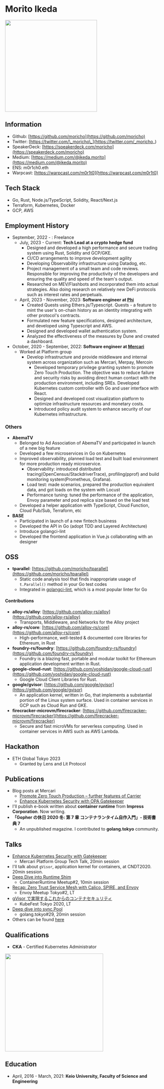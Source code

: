 # Morito Ikeda

<img width="300" src="https://moricho.github.io/images/profile.jpg">

## Information

- Github: [https://github.com/moricho](https://github.com/moricho)
- Twitter: [https://twitter.com/\_moricho\_](https://twitter.com/_moricho_)
- SpeakerDeck: [https://speakerdeck.com/moricho](https://speakerdeck.com/moricho)
- Medium: [https://medium.com/@ikeda.morito](https://medium.com/@ikeda.morito)
- ENS: m0r1ch0.eth
- Warpcast: [https://warpcast.com/m0r1t0](https://warpcast.com/m0r1t0)

## Tech Stack

- Go, Rust, Node.js/TypeScript, Solidity, React/Next.js
- Terraform, Kubernetes, Docker
- GCP, AWS

## Employment History

- September, 2022 - : Freelance
  - July, 2023 - Current: **Tech Lead at a crypto hedge fund**
    - Designed and developed a high performance and secure trading system using Rust, Solidity and GCP/GKE.
    - CI/CD arrangements to improve development agility
    - Developing Observability infrastructure using Datadog, etc.
    - Project management of a small team and code reviews. Responsible for improving the productivity of the developers and ensuring the quality and speed of the team's output.
    - Researched on MEV/Flashbots and incorporated them into actual strategies. Also doing research on relatively new DeFi protocols such as interest rates and perpetuals.
  - April, 2023 - November, 2023: **Software engineer at [Phi](https://twitter.com/phi_xyz)**
    - Created Quests using Ethers.js/Typescript. Quests - a feature to mint the user's on-chain history as an identity integrating with other protocol's contracts.
    - Formulated new feature specifications, designed architecture, and developed using Typescript and AWS.
    - Designed and developed wallet authentication system.
    - Analyzed the effectiveness of the measures by Dune and created a dashboard.
- October, 2020 - September, 2022: **Software engineer at [Mercari](https://www.mercari.com/)**
  - Worked at Platform group
    - Develop infrastructure and provide middleware and internal system across organization such as Mercari, Merpay, Mercoin
      - Developed temporary privilege granting system to promote Zero Touch Production. The objective was to reduce failure and security risks by avoiding direct human contact with the production environment, including SREs. Developed Kubernetes custom controller with Go and user interface with React.
      - Designed and developed cost visualization platform to optimize infrastructure resources and monetary costs.
      - Introduced policy audit system to enhance security of our Kubernetes infrastructure.

### Others

- **AbemaTV**
  - Belonged to Ad Association of AbemaTV and participated in launch of a new big feature
  - Developed a few microservices in Go on Kubernetes
  - Improved observability, planned load test and built load environment for more production ready microservice.
    - Observability: introduced distributed tracing(OpenCensus/StackdriverTrace), profiling(pprof) and build monitoring system(Prometheus, Grafana).
    - Load test: made scenarios, prepared the production equivalent data, and got loads on the system with Locust
    - Performance tuning: tuned the performance of the application, Envoy parameter and pod replica size based on the load test
  - Developed a helper application with TypeScript, Cloud Function, Cloud Pub/Sub, Terraform, etc
- **BASE**
  - Participated in launch of a new fintech business
  - Developed the API in Go (adopt TDD and Layered Architecture)
  - Introduce golangci-lint
  - Developed the frontend application in Vue.js collaborating with an designer

## OSS

- **tparallel**: [https://github.com/moricho/tparallel](https://github.com/moricho/tparallel)
  - Static code analysis tool that finds inappropriate usage of `t.Parallel()` method in your Go test codes
  - Integrated in [golangci-lint](https://github.com/golangci/golangci-lint), which is a most popular linter for Go

#### Contributions

- **alloy-rs/alloy**: [https://github.com/alloy-rs/alloy](https://github.com/alloy-rs/alloy)
  - Transports, Middleware, and Networks for the Alloy project
- **alloy-rs/core**: [https://github.com/alloy-rs/core](https://github.com/alloy-rs/core)
  - High-performance, well-tested & documented core libraries for Ethereum, in Rust
- **foundry-rs/foundry**: [https://github.com/foundry-rs/foundry](https://github.com/foundry-rs/foundry)
  - Foundry is a blazing fast, portable and modular toolkit for Ethereum application development written in Rust.
- **google-cloud-rust**: [https://github.com/yoshidan/google-cloud-rust](https://github.com/yoshidan/google-cloud-rust)
  - Google Cloud Client Libraries for Rust.
- **google/gvisor**: [https://github.com/google/gvisor](https://github.com/google/gvisor)
  - An application kernel, written in Go, that implements a substantial portion of the Linux system surface. Used in container services in GCP such as Cloud Run and GKE.
- **firecracker-microvm/firecracker**: [https://github.com/firecracker-microvm/firecracker](https://github.com/firecracker-microvm/firecracker)
  - Secure and fast microVMs for serverless computing. Used in container services in AWS such as AWS Lambda.

## Hackathon

- ETH Global Tokyo 2023
  - Granted by Lens and Lit Protocol

## Publications

- Blog posts at Mercari
  - [Promote Zero Touch Production – further features of Carrier](https://engineering.mercari.com/en/blog/entry/20220201-promote-zero-touch-production-further-features-of-carrier/)
  - [Enhance Kubernetes Security with OPA Gatekeeper](https://engineering.mercari.com/en/blog/entry/20201222-enhance-kubernetes-security-with-opa-gatekeeper/)
- I'll publish e-book written about **container runtime** from **Impress Corporation**. Now writing.
- **「Gopher の休日 2020 冬: 第 7 章 コンテナランタイム自作入門」- 技術書典 7**
  - An unpublished magazine. I contributed to **golang.tokyo** community.

## Talks

- [Enhance Kubernetes Security with Gatekeeper](https://speakerdeck.com/moricho/enhance-kubernetes-security-with-gatekeeper)
  - Mercari Platform Group Tech Talk, 20min session
- I'll talk about `gVisor`, application kernel for containers, at CNDT2020. 20min session.
- [Deep Dive into Runtime Shim](https://speakerdeck.com/moricho/deep-dive-into-runtime-shim)
  - ContainerRuntime Meetup#2, 10min session
- [Recap: Zero Trust Service Mesh with Calico, SPIRE, and Envoy](https://speakerdeck.com/moricho/recap-zero-trust-service-mesh-with-calico-spire-and-envoy)
  - Envoy Meetup Tokyo#2, LT
- [gVisor で実現するこれからのコンテナセキュリティ](https://speakerdeck.com/moricho/gvisordeshi-xian-surukorekarafalsekontenasekiyuritei)
  - KubeFest Tokyo 2020, LT
- [Deep dive into sync.Pool](https://speakerdeck.com/moricho/deep-dive-into-sync-dot-pool)
  - golang.tokyo#29, 20min session
- Others can be found [here](https://speakerdeck.com/moricho)

## Qualifications

- **CKA** - Certified Kubernetes Administrator

<img width="320" src="https://moricho.github.io/images/cka.png">

## Education

- April, 2016 - March, 2021: **Keio University, Faculty of Science and Engineering**
